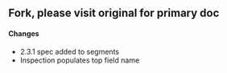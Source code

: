 ## Fork, please visit original for primary doc

#### Changes
- 2.3.1 spec added to segments
- Inspection populates top field name